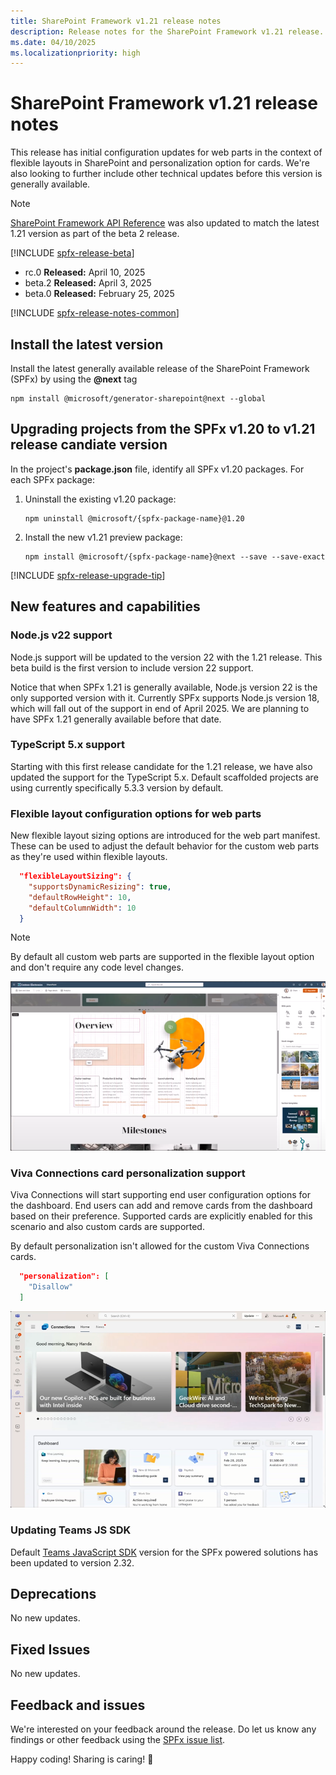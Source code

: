 ```yaml
---
title: SharePoint Framework v1.21 release notes
description: Release notes for the SharePoint Framework v1.21 release.
ms.date: 04/10/2025
ms.localizationpriority: high
---
```

# SharePoint Framework v1.21 release notes

This release has initial configuration updates for web parts in the context of flexible layouts in SharePoint and personalization option for cards. We're also looking to further include other technical updates before this version is generally available.

> [!NOTE]
> [SharePoint Framework API Reference](https://learn.microsoft.com/en-us/javascript/api/overview/sharepoint?view=sp-typescript-latest) was also updated to match the latest 1.21 version as part of the beta 2 release.

[!INCLUDE [spfx-release-beta](../../includes/snippets/spfx-release-beta.md)]

* rc.0 **Released:** April 10, 2025
* beta.2 **Released:** April 3, 2025
* beta.0 **Released:** February 25, 2025

[!INCLUDE [spfx-release-notes-common](../../includes/snippets/spfx-release-notes-common.md)]

## Install the latest version

Install the latest generally available release of the SharePoint Framework (SPFx) by using the **@next** tag

```console
npm install @microsoft/generator-sharepoint@next --global
```

## Upgrading projects from the SPFx v1.20 to v1.21 release candiate version

In the project's **package.json** file, identify all SPFx v1.20 packages. For each SPFx package:

1. Uninstall the existing v1.20 package:

    ```console
    npm uninstall @microsoft/{spfx-package-name}@1.20
    ```

1. Install the new v1.21 preview package:

    ```console
    npm install @microsoft/{spfx-package-name}@next --save --save-exact
    ```

[!INCLUDE [spfx-release-upgrade-tip](../../includes/snippets/spfx-release-upgrade-tip.md)]

## New features and capabilities

### Node.js v22 support

Node.js support will be updated to the version 22 with the 1.21 release. This beta build is the first version to include version 22 support.

Notice that when SPFx 1.21 is generally available, Node.js version 22 is the only supported version with it. Currently SPFx supports Node.js version 18, which will fall out of the support in end of April 2025. We are planning to have SPFx 1.21 generally available before that date.

### TypeScript 5.x support

Starting with this first release candidate for the 1.21 release, we have also updated the support for the TypeScript 5.x. Default scaffolded projects are using currently specifically 5.3.3 version by default.

### Flexible layout configuration options for web parts

New flexible layout sizing options are introduced for the web part manifest. These can be used to adjust the default behavior for the custom web parts as they're used within flexible layouts.

```json
  "flexibleLayoutSizing": {
    "supportsDynamicResizing": true,
    "defaultRowHeight": 10,
    "defaultColumnWidth": 10
  }
```

> [!NOTE]
> By default all custom web parts are supported in the flexible layout option and don't require any code level changes.

![Flexible layout support](../images/121-release-notes/flex-layout.png)

### Viva Connections card personalization support

Viva Connections will start supporting end user configuration options for the dashboard. End users can add and remove cards from the dashboard based on their preference. Supported cards are explicitly enabled for this scenario and also custom cards are supported.

By default personalization isn't allowed for the custom Viva Connections cards.

```json
  "personalization": [
    "Disallow"
  ]
```

![Card personalization visible in the dashboard UI](../images/121-release-notes/card-personalization.png)

### Updating Teams JS SDK

Default [Teams JavaScript SDK](https://github.com/OfficeDev/microsoft-teams-library-js) version for the SPFx powered solutions has been updated to version 2.32.

## Deprecations

No new updates.

## Fixed Issues

No new updates.

## Feedback and issues

We're interested on your feedback around the release. Do let us know any findings or other feedback using the [SPFx issue list](https://github.com/SharePoint/sp-dev-docs/issues).

Happy coding! Sharing is caring! 🧡
